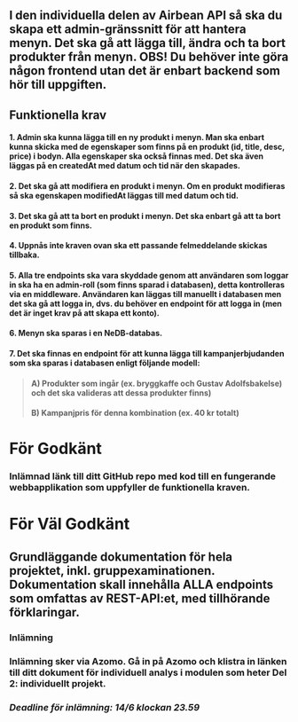 ## I den individuella delen av Airbean API så ska du skapa ett admin-gränssnitt för att hantera menyn. Det ska gå att lägga till, ändra och ta bort produkter från menyn. OBS! Du behöver inte göra någon frontend utan det är enbart backend som hör till uppgiften.

## Funktionella krav
#### 1. Admin ska kunna lägga till en ny produkt i menyn. Man ska enbart kunna skicka med de egenskaper som finns på en produkt (id, title, desc, price) i bodyn. Alla egenskaper ska också finnas med. Det ska även läggas på en createdAt med datum och tid när den skapades.
#### 2. Det ska gå att modifiera en produkt i menyn. Om en produkt modifieras så ska egenskapen modifiedAt läggas till med datum och tid.
#### 3. Det ska gå att ta bort en produkt i menyn. Det ska enbart gå att ta bort en produkt som finns.
#### 4. Uppnås inte kraven ovan ska ett passande felmeddelande skickas tillbaka.
#### 5. Alla tre endpoints ska vara skyddade genom att användaren som loggar in ska ha en admin-roll (som finns sparad i databasen), detta kontrolleras via en middleware. Användaren kan läggas till manuellt i databasen men det ska gå att logga in, dvs. du behöver en endpoint för att logga in (men det är inget krav på att skapa ett konto).
#### 6. Menyn ska sparas i en NeDB-databas.
#### 7. Det ska finnas en endpoint för att kunna lägga till kampanjerbjudanden som ska sparas i databasen enligt följande modell:
> #### A) Produkter som ingår (ex. bryggkaffe och Gustav Adolfsbakelse) och det ska valideras att dessa produkter finns)
> #### B) Kampanjpris för denna kombination (ex. 40 kr totalt)


# För Godkänt
### Inlämnad länk till ditt GitHub repo med kod till en fungerande webbapplikation som uppfyller de funktionella kraven. 

# För Väl Godkänt
## Grundläggande dokumentation för hela projektet, inkl. gruppexaminationen. Dokumentation skall innehålla ALLA endpoints som omfattas av REST-API:et, med tillhörande förklaringar.

### Inlämning
### Inlämning sker via Azomo. Gå in på Azomo och klistra in länken till ditt dokument för individuell analys  i modulen som heter Del 2: individuellt projekt.
### ***Deadline för inlämning: 14/6 klockan 23.59***

